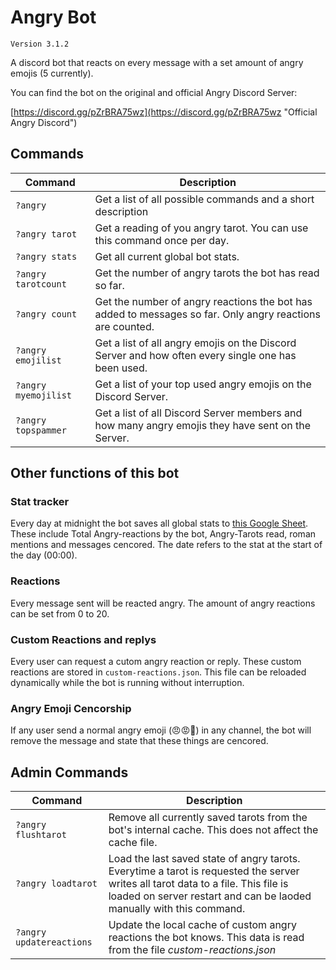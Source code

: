 # Angry Bot

`Version 3.1.2`

A discord bot that reacts on every message with a set amount of angry emojis (5 currently).

You can find the bot on the original and official Angry Discord Server:

[https://discord.gg/pZrBRA75wz](https://discord.gg/pZrBRA75wz "Official Angry Discord")

## Commands

Command | Description
--- | ---
`?angry`| Get a list of all possible commands and a short description
`?angry tarot`| Get a reading of you angry tarot. You can use this command once per day.
`?angry stats`| Get all current global bot stats.
`?angry tarotcount`| Get the number of angry tarots the bot has read so far.
`?angry count `| Get the number of angry reactions the bot has added to messages so far. Only angry reactions are counted.
`?angry emojilist`| Get a list of all angry emojis on the Discord Server and how often every single one has been used.
`?angry myemojilist`| Get a list of your top used angry emojis on the Discord Server.
`?angry topspammer`| Get a list of all Discord Server members and how many angry emojis they have sent on the Server.

## Other functions of this bot

### Stat tracker
Every day at midnight the bot saves all global stats to [this Google Sheet](https://docs.google.com/spreadsheets/d/e/2PACX-1vS-jr33D0n-QClwWn9TmhY51st3vJufZDZZyaNCZ1bmcVEEDCkG924exDYddWAn5ETf7Yi2LnqhlJEJ/pubhtml?gid=490395045&single=true "Angry-Bot-Stats"). These include Total Angry-reactions by the bot, Angry-Tarots read, roman mentions and messages cencored. The date refers to the stat at the start of the day (00:00).

### Reactions
Every message sent will be reacted angry. The amount of angry reactions can be set from 0 to 20.

### Custom Reactions and replys
Every user can request a cutom angry reaction or reply. These custom reactions are stored in `custom-reactions.json`. This file can be reloaded dynamically while the bot is running without interruption. 

### Angry Emoji Cencorship
If any user send a normal angry emoji (😠😡🤬) in any channel, the bot will remove the message and state that these things are cencored.

## Admin Commands
Command | Description
--- | ---
`?angry flushtarot`| Remove all currently saved tarots from the bot's internal cache. This does not affect the cache file.
`?angry loadtarot`| Load the last saved state of angry tarots. Everytime a tarot is requested the server writes all tarot data to a file. This file is loaded on server restart and can be laoded manually with this command.
`?angry updatereactions`| Update the local cache of custom angry reactions the bot knows. This data is read from the file *custom-reactions.json*